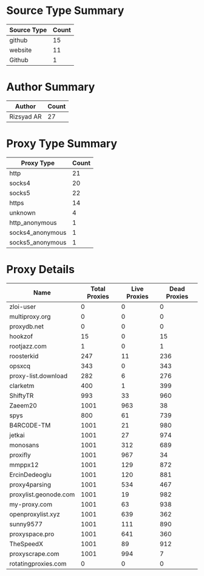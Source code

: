 # Source Type Summary

| Source Type | Count |
|-------------|-------|
| github | 15 |
| website | 11 |
| Github | 1 |


# Author Summary

| Author | Count |
|--------|-------|
| Rizsyad AR | 27 |


# Proxy Type Summary

| Proxy Type | Count |
|------------|-------|
| http | 21 |
| socks4 | 20 |
| socks5 | 22 |
| https | 14 |
| unknown | 4 |
| http_anonymous | 1 |
| socks4_anonymous | 1 |
| socks5_anonymous | 1 |


# Proxy Details

| Name | Total Proxies | Live Proxies | Dead Proxies |
|------|---------------|--------------|---------------|
| zloi-user | 0 | 0 | 0 |
| multiproxy.org | 0 | 0 | 0 |
| proxydb.net | 0 | 0 | 0 |
| hookzof | 15 | 0 | 15 |
| rootjazz.com | 1 | 0 | 1 |
| roosterkid | 247 | 11 | 236 |
| opsxcq | 343 | 0 | 343 |
| proxy-list.download | 282 | 6 | 276 |
| clarketm | 400 | 1 | 399 |
| ShiftyTR | 993 | 33 | 960 |
| Zaeem20 | 1001 | 963 | 38 |
| spys | 800 | 61 | 739 |
| B4RC0DE-TM | 1001 | 21 | 980 |
| jetkai | 1001 | 27 | 974 |
| monosans | 1001 | 312 | 689 |
| proxifly | 1001 | 967 | 34 |
| mmppx12 | 1001 | 129 | 872 |
| ErcinDedeoglu | 1001 | 120 | 881 |
| proxy4parsing | 1001 | 534 | 467 |
| proxylist.geonode.com | 1001 | 19 | 982 |
| my-proxy.com | 1001 | 63 | 938 |
| openproxylist.xyz | 1001 | 639 | 362 |
| sunny9577 | 1001 | 111 | 890 |
| proxyspace.pro | 1001 | 641 | 360 |
| TheSpeedX | 1001 | 89 | 912 |
| proxyscrape.com | 1001 | 994 | 7 |
| rotatingproxies.com | 0 | 0 | 0 |
